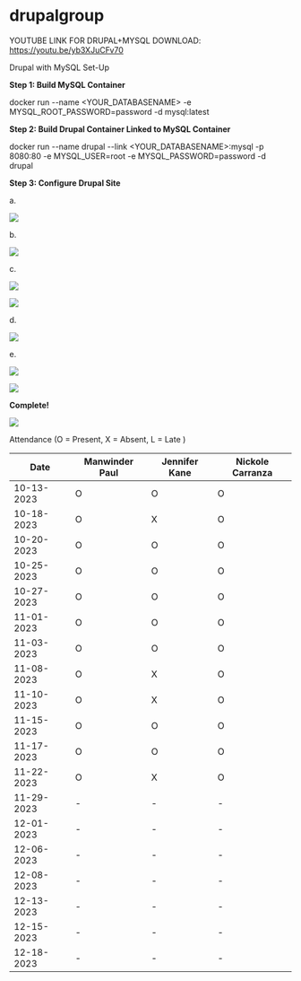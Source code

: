 # drupalgroup

YOUTUBE LINK FOR DRUPAL+MYSQL DOWNLOAD: https://youtu.be/yb3XJuCFv70

Drupal with MySQL Set-Up

**Step 1: Build MySQL Container**

docker run --name <YOUR_DATABASENAME> -e MYSQL_ROOT_PASSWORD=password -d mysql:latest

**Step 2: Build Drupal Container Linked to MySQL Container**

docker run --name drupal --link <YOUR_DATABASENAME>:mysql -p 8080:80 -e MYSQL_USER=root -e MYSQL_PASSWORD=password -d drupal

**Step 3: Configure Drupal Site**

  a. 
  
  ![](1.png)

  b. 

  ![](2.png)

  c. 

  ![](3.png)


  ![](4.png)

  d.

  ![](5.png)

  e.

  ![](6.png)

  ![](7.png)

**Complete!**
  
  ![](8.png)



Attendance (O = Present, X = Absent, L = Late )

| Date       | Manwinder Paul | Jennifer Kane | Nickole Carranza |
|------------|----------------|---------------|------------------|
| 10-13-2023 | O  | O  | O  |
| 10-18-2023 | O  | X  | O  |
| 10-20-2023 | O  | O  | O  |
| 10-25-2023 | O  | O  | O  |
| 10-27-2023 | O  | O  | O  |
| 11-01-2023 | O  | O | O  |
| 11-03-2023 | O  | O  | O  |
| 11-08-2023 | O  | X  | O  |
| 11-10-2023 | O  | X  | O  |
| 11-15-2023 | O  | O  | O |
| 11-17-2023 | O  | O  | O | -> Demo 1 day
| 11-22-2023 | O  | X  | O |
| 11-29-2023 | -  | -  | - |
| 12-01-2023 | -  | -  | - |
| 12-06-2023 | -  | -  | - |
| 12-08-2023 | -  | -  | - |
| 12-13-2023 | -  | -  | - |
| 12-15-2023 | -  | -  | - |
| 12-18-2023 | -  | -  | - | -> Final 
